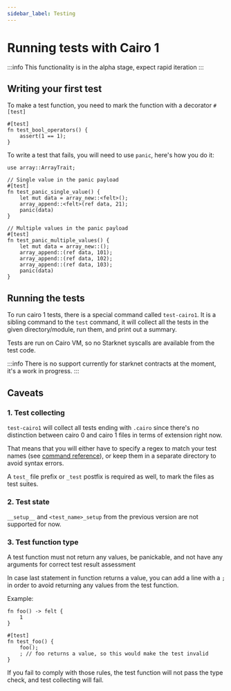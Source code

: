 ```yaml
---
sidebar_label: Testing
---
```


# Running tests with Cairo 1

:::info
This functionality is in the alpha stage, expect rapid iteration
:::


## Writing your first test

To make a test function, you need to mark the function with a decorator `#[test]`

```
#[test]
fn test_bool_operators() {
    assert(1 == 1);
}
```

To write a test that fails, you will need to use `panic`, here's how you do it:

```
use array::ArrayTrait;

// Single value in the panic payload
#[test]
fn test_panic_single_value() {
    let mut data = array_new::<felt>();
    array_append::<felt>(ref data, 21);
    panic(data)
}

// Multiple values in the panic payload
#[test]
fn test_panic_multiple_values() {
    let mut data = array_new::();
    array_append::(ref data, 101);
    array_append::(ref data, 102);
    array_append::(ref data, 103);
    panic(data)
}
```

## Running the tests

To run cairo 1 tests, there is a special command called `test-cairo1`.
It is a sibling command to the `test` command, it will collect all the tests in the given directory/module, run them, and print out a summary.

Tests are run on Cairo VM, so no Starknet syscalls are available from the test code.

:::info
There is no support currently for starknet contracts at the moment, it's a work in progress.
:::

## Caveats
### 1. Test collecting
`test-cairo1` will collect all tests ending with `.cairo` since there's no distinction between cairo 0 and cairo 1 files in terms of extension right now.

That means that you will either have to specify a regex to match your test names (see [command reference](../../cli-reference.md#test-cairo1)), or keep them in a separate directory to avoid syntax errors.

A `test_` file prefix or `_test` postfix is required as well, to mark the files as test suites.

### 2. Test state

`__setup__` and `<test_name>_setup` from the previous version are not supported for now.

### 3. Test function type

A test function must not return any values, be panickable, and not have any arguments for correct test result assessment

In case last statement in function returns a value, you can add a line with a `;` in order to avoid returning any values from the test function.

Example:
```
fn foo() -> felt {
    1
}

#[test]
fn test_foo() {
    foo();
    ; // foo returns a value, so this would make the test invalid 
}
```


If you fail to comply with those rules, the test function will not pass the type check, and test collecting will fail.
